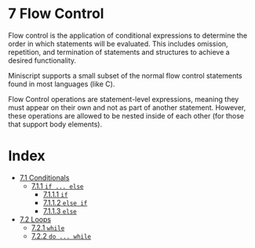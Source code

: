# 7 Flow Control
Flow control is the application of conditional expressions to determine the order in which statements will be evaluated. This includes omission, repetition, and termination of statements and structures to achieve a desired functionality.

Miniscript supports a small subset of the normal flow control statements found in most languages (like C).

Flow Control operations are statement-level expressions, meaning they must appear on their own and not as part of another statement. However, these operations are allowed to be nested inside of each other (for those that support body elements).

# Index

  - [7.1 Conditionals](conditionals.md#71-conditionals)
    - [7.1.1 `if ... else`](conditionals.md#711-if--else)
      - [7.1.1.1 `if`](conditionals.md#7111-if)
      - [7.1.1.2 `else if`](conditionals.md#7112-else-if)
      - [7.1.1.3 `else`](conditionals.md#7113-else)
  - [7.2 Loops](loops.md#72-loops)
    - [7.2.1 `while`](loops.md#721-while)
    - [7.2.2 `do ... while`](loops.md#722-do--while)
